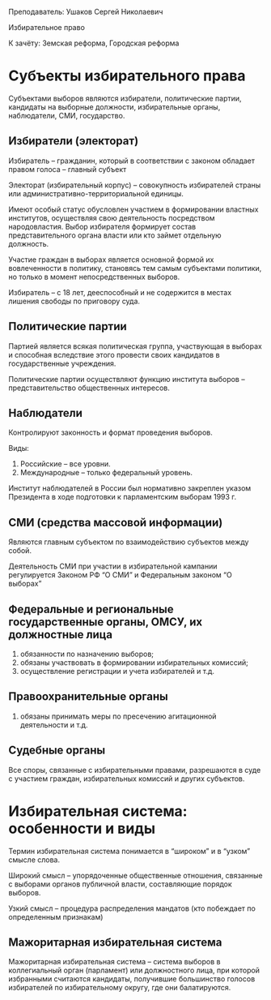 Преподаватель: Ушаков Сергей Николаевич

Избирательное право

К зачёту: Земская реформа, Городская реформа

# Субъекты избирательного права

Субъектами выборов являются избиратели, политические партии, кандидаты на выборные должности, избирательные органы, наблюдатели, СМИ, государство.

## Избиратели (электорат)

Избиратель – гражданин, который в соответствии с законом обладает правом голоса – главный субъект

Электорат (избирательный корпус) – совокупность избирателей страны или административно-территориальной единицы.

Имеют особый статус обусловлен участием в формировании властных институтов, осуществляя свою деятельность посредством народовластия. Выбор избирателя формирует состав представительного органа власти или кто займет отдельную должность.

Участие граждан в выборах является основной формой их вовлеченности в политику, становясь тем самым субъектами политики, но только в момент непосредственных выборов.

Избиратель – с 18 лет, дееспособный и не содержится в местах лишения свободы по приговору суда.

## Политические партии

Партией является всякая политическая группа, участвующая в выборах и способная вследствие этого провести своих кандидатов в государственные учреждения.

Политические партии осуществляют функцию института выборов – представительство общественных интересов.

## Наблюдатели

Контролируют законность и формат проведения выборов.

Виды:

1. Российские – все уровни.
2. Международные – только федеральный уровень.

Институт наблюдателей в России был нормативно закреплен указом Президента в ходе подготовки к парламентским выборам 1993 г.

## СМИ (средства массовой информации)

 Являются главным субъектом по взаимодействию субъектов между собой.

Деятельность СМИ при участии в избирательной кампании регулируется Законом РФ “О СМИ” и Федеральным законом “О выборах”

## Федеральные и региональные государственные органы, ОМСУ, их должностные лица

1. обязанности по назначению выборов;
2. обязаны участвовать в формировании избирательных комиссий;
3. осуществление регистрации и учета избирателей и т.д.

## Правоохранительные органы

1. обязаны принимать меры по пресечению агитационной деятельности и т.д.

## Судебные органы

Все споры, связанные с избирательными правами, разрешаются в суде с участием граждан, избирательных комиссий и других субъектов.

# Избирательная система: особенности и виды

Термин избирательная система понимается в “широком” и в “узком” смысле слова.

Широкий смысл – упорядоченные общественные отношения, связанные с выборами органов публичной власти, составляющие порядок выборов.

Узкий смысл – процедура распределения мандатов (кто побеждает по определенным признакам)

## Мажоритарная избирательная система

Мажоритарная избирательная система – система выборов в коллегиальный орган (парламент) или должностного лица, при которой избранными считаются кандидаты, получившие большинство голосов избирателей по избирательному округу, где они балатируются.